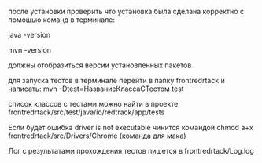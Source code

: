 

после установки проверить что установка была сделана корректно с помощью команд в терминале:

java -version

mvn -version

должны отобразиться версии установленных пакетов

для запуска тестов в терминале перейти в папку frontredrtack и написать:
mvn -Dtest=НазваниеКлассаСТестом test

список классов с тестами можно найти в проекте frontredrtack/src/test/java/io/redtrack/app/tests

Если будет ошибка driver is not executable чинится командой chmod a+x frontredrtack/src/Drivers/Chrome (команда для мака)


Лог с результатами прохождения тестов пишется в frontredrtack/Log.log
